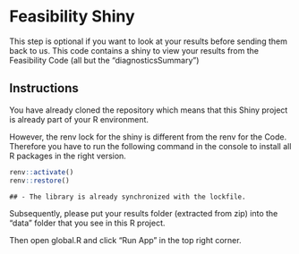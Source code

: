 
# Feasibility Shiny

This step is optional if you want to look at your results before sending
them back to us. This code contains a shiny to view your results from
the Feasibility Code (all but the “diagnosticsSummary”)

## Instructions

You have already cloned the repository which means that this Shiny
project is already part of your R environment.

However, the renv lock for the shiny is different from the renv for the
Code. Therefore you have to run the following command in the console to
install all R packages in the right version.

``` r
renv::activate()
renv::restore()
```

    ## - The library is already synchronized with the lockfile.

Subsequently, please put your results folder (extracted from zip) into
the “data” folder that you see in this R project.

Then open global.R and click “Run App” in the top right corner.
